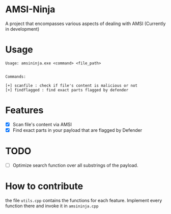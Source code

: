 # AMSI-Ninja
A project that encompasses various aspects of dealing with AMSI (Currently in development)

# Usage
````
Usage: amsininja.exe <command> <file_path>


Commands:

[+] scanfile : check if file's content is malicious or not
[+] findflagged : find exact parts flagged by defender
````
# Features
  - [x] Scan file's content via AMSI
  - [x] Find exact parts in your payload that are flagged by Defender

# TODO
- [ ] Optimize search function over all substrings of the payload.
      
# How to contribute
  the file ````utils.cpp```` contains the functions for each feature. Implement every function there and invoke it in ````amsininja.cpp````
